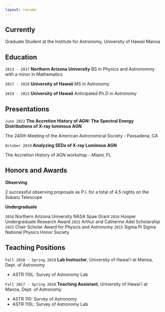 ```yaml
---
layout: resume
---
```

## Currently

Graduate Student at the Institute for Astronomy, University of Hawaii Manoa

## Education

`2013 - 2017`
__Northern Arizona University__
BS in Physics and Astronommy with a minor in Mathematics

`2017 - 2019`
__University of Hawaii__
MS in Astronomy 

`2019 - 2023`
__University of Hawaii__
Anticipated Ph.D in Astronomy 



## Presentations
`June 2022`
**The Accretion History of AGN: The Spectral Energy Distributions of X-ray luminous AGN**

The 240th Meeting of the American Astronomical Society - Passadena, CA

`October 2019`
**Analyzing SEDs of X-ray Luminous AGN**

The Accretion History of AGN workshop - Miami, FL

## Honors and Awards
__Observing__

2 successful observing proposals as P.I. for a total of 4.5 nights on the Subaru Telescope

__Undergraduate__

`2016`
Northern Arizona University NASA Spae Grant
`2016`
Hooper Undergraduate Research Award
`2015`
Arthur and Catherine Adel Scholarship 
`2015`
Chair Scholar Award for Physcis and Astronomy 
`2015`
Sigma Pi Sigma National Physics Honor Society


## Teaching Positions

`Fall 2018 - Spring 2019`
__Lab Instructor__, University of Hawai'i at Manoa, Dept. of Astronomy

- ASTR 110L: Survey of Astronomy Lab

`Fall 2017 - Spring 2018`
__Teaching Assistant__, University of Hawai'i at Manoa, Dept. of Astronomy

- ASTR 110: Survey of Astronomy
- ASTR 110L: Survey of Astronomy Lab


<!-- ### Footer

Last updated: March 2023 -->


